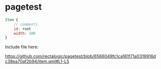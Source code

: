 # pagetest

```qml
Item {
    // comments
    id: root
    width: 100
} 
```

Include file here:

https://github.com/rectalogic/pagetest/blob/6566049fc1ca161f71a0319916dc38ea70af2b94/item.qml#L1-L5
